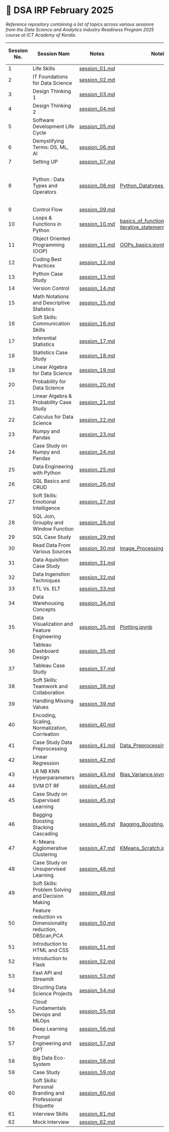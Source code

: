 # 📘 DSA IRP February 2025

_Reference repository containing a list of topics across various sessions from the Data Science and Analytics Industry Readiness Program 2025 course at ICT Academy of Kerala._

| Session No. | Session Nam  | Notes |Notebook | Open in Colab |
|-------------|-----------------------------------------------------|------------------------------------------|--------------------------------------------------------------------------|----------------------------------------------------------------------------------------------------------------------------------|
| 1 | Life Skills | [session_01.md](notes/session_01.md) | | |    
| 2 | IT Foundations for Data Science | [session_02.md](notes/session_02.md) | |  |
| 3 | Design Thinking 1 | [session_03.md](notes/session_03.md) | | |
| 4 | Design Thinking 2 | [session_04.md](notes/session_04.md) | | |
| 5 | Software Development Life Cycle | [session_05.md](notes/session_05.md) | | |               
| 6 | Demystifying Terms: DS, ML, AI  | [session_06.md](notes/session_06.md) | | |                                                                           
| 7 | Setting UP | [session_07.md](notes/session_07.md) | | |               
| 8 | Python : Data Types and Operators | [session_08.md](notes/session_08.md) | [Python_Datatypes_Operators.ipynb](notebooks/Python_Datatypes_Operators.ipynb) | [Open in Colab](https://colab.research.google.com/github/cksajil/DSAIRPFeb25/blob/main/notebooks/Python_Datatypes_Operators.ipynb), [Open in Colab](https://colab.research.google.com/github/cksajil/DSAIRPFeb25/blob/main/notebooks/iterative_statements_functions.ipynb) | | |
| 9 | Control Flow | [session_09.md](notes/session_09.md) |  | |
| 10 | Loops & Functions in Python | [session_10.md](notes/session_08.md) | [basics_of_functions.ipynb](notebooks/basics_of_functions.ipynb), [iterative_statements_functions.ipynb](notebooks/iterative_statements_functions.ipynb) | [Open in Colab](https://colab.research.google.com/github/cksajil/DSAIRPFeb25/blob/main/notebooks/basics_of_functions.ipynb) |
| 11 | Object Oriented Programming (OOP) | [session_11.md](notes/session_11.md) | [OOPs_basics.ipynb](notebooks/OOPs_basics.ipynb) | [Open in Colab](https://colab.research.google.com/github/cksajil/DSAIRPFeb25/blob/main/notebooks/OOPs_basics.ipynb) |
| 12 | Coding Best Practices  | [session_12.md](notes/session_12.md) | | |
| 13 | Python Case Study | [session_13.md](notes/session_13.md) | | |
| 14 | Version Control | [session_14.md](notes/session_14.md) | | |
| 15 | Math Notations and Descriptive Statistics  | [session_15.md](notes/session_15.md) | | |
| 16 | Soft Skills: Communication Skills | [session_16.md](notes/session_16.md)| | |
| 17 | Inferential Statistics | [session_17.md](notes/session_17.md) | |
| 18 | Statistics Case Study | [session_18.md](notes/session_18.md) | | |
| 19 | Linear Algebra for Data Science | [session_19.md](notes/session_19.md) | | |
| 20 | Probability for Data Science | [session_20.md](notes/session_20.md) | | |
| 21 | Linear Algebra & Probability Case Study | [session_21.md](notes/session_21.md)| | |   
| 22 | Calculus for Data Science | [session_22.md](notes/session_22.md) | | |
| 23 | Numpy and Pandas | [session_23.md](notes/session_23.md) | | |
| 24 | Case Study on Numpy and Pandas    | [session_24.md](notes/session_24.md) | | | 
| 25 | Data Engineering with Python      | [session_25.md](notes/session_25.md) | | |
| 26 | SQL Basics and CRUD               | [session_26.md](notes/session_26.md) | | |
| 27 | Soft Skills: Emotional Intelligence | [session_27.md](notes/session_27.md) | | |
| 28 | SQL Join, Groupby and Window Function | [session_28.md](notes/session_28.md) | | |
| 29 | SQL Case Study | [session_29.md](notes/session_29.md) | | |
| 30 | Read Data From Various Sources| [session_30.md](notes/session_30.md) |[Image_Processing.ipynb](notebooks/Image_Processing.ipynb) |
| 31 | Data Aquisition Case Study        | [session_31.md](notes/session_31.md)        |    
| 32 | Data Ingenstion Techniques        | [session_32.md](notes/session_32.md)        |   
| 33 | ETL Vs. ELT                       | [session_33.md](notes/session_33.md)        |   
| 34 | Data Warehousing Concepts         | [session_34.md](notes/session_34.md)        |   
| 35 | Data Visualization and Feature Engineering | [session_35.md](notes/session_35.md)        | [Plotting.ipynb](notebooks/Plotting.ipynb) | [Open in Colab](https://colab.research.google.com/github/cksajil/DSAIRPFeb25/blob/main/notebooks/Plotting.ipynb) |
| 36 | Tableau Dashboard Design          | [session_35.md](notes/session_36.md)        |  
| 37 | Tableau Case Study                | [session_37.md](notes/session_37.md)        |      
| 38 | Soft Skills: Teamwork and Collaboration | [session_38.md](notes/session_38.md) | | |
| 39 | Handling Missing Values | [session_39.md](notes/session_39.md) | | |
| 40 | Encoding, Scaling, Normalization, Corrleation  | [session_40.md](notes/session_40.md) | | |
| 41 | Case Study Data Preprocessing | [session_41.md](notes/session_41.md) | [Data_Preprocessing_2.ipynb](notebooks/Data_Preprocessing_2.ipynb) | |
| 42 | Linear Regression | [session_42.md](notes/session_42.md) | | |
| 43 | LR NB KNN Hyperparameters | [session_43.md](notes/session_43.md) | [Bias_Variance.ipynb](notebooks/Bais_Variance.ipynb) | |
| 44 | SVM DT RF | [session_44.md](notes/session_44.md) | | | 
| 45 | Case Study on Supervised Learning | [session_45.md](notes/session_45.md) | | | 
| 46 | Bagging Boosting Stacking Cascading | [session_46.md](notes/session_46.md) | [Bagging_Boosting.ipynb](notebooks/Bagging_Boosting.ipynb) | | | 
| 47 | K-Means Agglomerative Clustering | [session_47.md](notes/session_47.md)| [KMeans_Scratch.ipynb](notebooks/K_Mean_Clustering_from_scratch.ipynb)| |
| 48 | Case Study on Unsupervised Learning | [session_48.md](notes/session_48.md) | | |  
| 49 | Soft Skills: Problem Solving and Decision Making | [session_49.md](notes/session_49.md )| | |
| 50 | Feature reduction vs Dimensionality reduction, DBScan,PCA | [session_50.md](notes/session_50.md) | | |
| 51 | Introduction to HTML and CSS | [session_51.md](notes/session_51.md) | | |
| 52 | Introduction to Flask | [session_52.md](notes/session_52.md) | | |
| 53 | Fast API and Streamlit | [session_53.md](notes/session_53.md) | | |
| 54 | Structing Data Science Projects | [session_54.md](notes/session_54.md) | | |
| 55 | Cloud Fundamentals Devops and MLOps | [session_55.md](notes/session_55.md) | | |
| 56 | Deep Learning | [session_56.md](notes/session_56.md) | | |
| 57 | Prompt Engineering and GPT | [session_57.md](notes/session_57.md) | | |
| 58 | Big Data Eco-System | [session_58.md](notes/session_58.md) | | |
| 59 | Case Study | [session_59.md](notes/session_59.md) | | |
| 60 | Soft Skills: Personal Branding and Professional Etiquette | [session_60.md](notes/session_60.md) | | |
| 61 | Interview Skills | [session_61.md](notes/session_61.md)| | |
| 62 | Mock Interview | [session_62.md](notes/session_62.md) | | |
